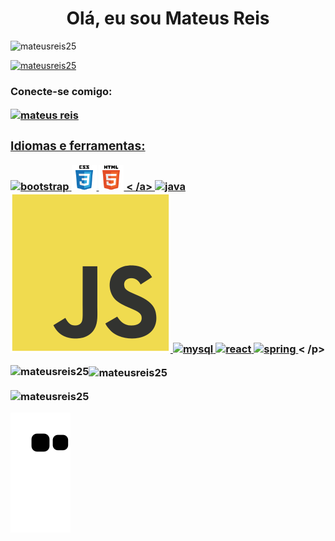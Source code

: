 
 <h1 align="center">Olá, eu sou Mateus Reis</h1>
<p align="left"> <img src="https://komarev.com/ghpvc/?username=mateusreis25&label=Profile%20views&color= 0e75b6&style=flat" alt="mateusreis25" /> </p>

<p align="left"> <a href="https://github.com/ryo-ma/github-profile-trophy"><img src ="https://github-profile-trophy.vercel.app/?username=mateusreis25" alt="mateusreis25" /></a> </p>

<h3 align="left">Conecte-se comigo:</ h3>
<p align="left">
<a href="https://linkedin.com/in/mateus reis" target="blank"><img align="center" src="https://raw. githubusercontent.com/rahuldkjain/github-profile-readme-generator/master/src/images/icons/Social/linked-in-alt.svg" alt="mateus reis" height="30" width="40" /></ a>
</p>

<h3 align="left">Idiomas e ferramentas:</h3>
<p align="left"> <a href="https://getbootstrap.com" target="_blank" rel="noreferrer"> <img src="https://raw.githubusercontent.com/devicons/devicon /master/icons/bootstrap/bootstrap-plain-wordmark.svg" alt="bootstrap" width="40" height="40"/> </a> <a href="https://www.w3schools.com /css/" target="_blank" rel="noreferrer"> <img src="https://raw.githubusercontent.com/devicons/devicon/master/icons/css3/css3-original-wordmark.svg" alt= "css3" width="40" height="40"/> </a> <a href="https://www.w3.org/html/" target="_blank" rel="noreferrer"> <img src="https://raw.githubusercontent.com/devicons/devicon/master/icons/html5/html5-original-wordmark.svg" alt="html5" width="40" height="40"/> < /a> <a href="https://www.java.com" target="_blank" rel="noreferrer"> <img src="https://raw.githubusercontent.com/devicons/devicon/master/ icons/java/java-original.svg" alt="java" width="40" height="40"/> </a> <a href="https://developer.mozilla.org/en-US/ docs/Web/JavaScript" target="_blank" rel="noreferrer"> <img src="https://raw.githubusercontent.com/devicons/devicon/master/icons/javascript/javascript-original.svg" alt= "javascript"largura="40" altura="40"/> </a> <a href="https://www.mysql.com/" target="_blank" rel="noreferrer"> <img src="https: //raw.githubusercontent.com/devicons/devicon/master/icons/mysql/mysql-original-wordmark.svg" alt="mysql" width="40" height="40"/> </a> <a href ="https://reactjs.org/" target="_blank" rel="noreferrer"> <img src="https://raw.githubusercontent.com/devicons/devicon/master/icons/react/react-original -wordmark.svg" alt="react" width="40" height="40"/> </a> <a href="https://spring.io/" target="_blank" rel="noreferrer"> <img src="https://www.vectorlogo.zone/logos/springio/springio-icon.svg" alt="spring" width="40" height="40"/> </a> < /p>

<p><img align="left" src="https://github-readme-stats.vercel.app/api/top-langs?username=mateusreis25&show_icons=true&locale=en&layout=compact" alt="mateusreis25" /> </p>

<p> <img align="center" src="https://github-readme-stats.vercel.app/api?username=mateusreis25&show_icons=true&locale=en" alt="mateusreis25" /> </p>

<p><img align="center" src="https://github-readme-streak-stats.herokuapp.com/?user=mateusreis25&" alt="mateusreis25" /></p>
 
  ![Snake animation](https://github.com/MateusReis25/MateusReis25/blob/output/github-contribution-grid-snake.svg)
 

 



